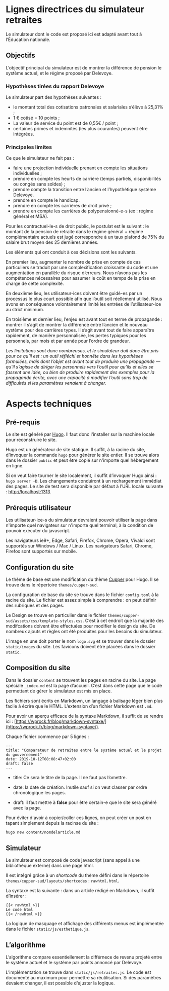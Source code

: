 # Lignes directrices du simulateur retraites

Le simulateur dont le code est proposé ici est adapté avant tout à l’Éducation nationale.



## Objectifs

L’objectif principal du simulateur est de montrer la différence de pension le système actuel, et le régime proposé par Delevoye.

### Hypothèses tirées du rapport Delevoye

Le simulateur part des hypothèses suivantes :

- le montant total des cotisations patronales et salariales s’élève à 25,31% ;
- 1 € cotisé = 10 points ;
- La valeur de service du point est de 0,55€ / point ;
- certaines primes et indemnités (les plus courantes) peuvent être intégrées.



### Principales limites

Ce que le simulateur ne fait pas :

- faire une projection individuelle prenant en compte les situations individuelles ;
- prendre en compte les heurts de carrière (temps partiels, disponibilités ou congés sans soldes) ;
- prendre compte la transition entre l’ancien et l’hypothétique système Delevoye.
- prendre en compte le handicap.
- prendre en compte les carrières de droit privé ;
- prendre en compte les carrières de polypensionné-e-s (ex : régime général et MSA).

Pour les contractuel-le-s de droit public, le postulat est le suivant : le montant de la pension de retraite dans le régime général + régime complémentaire actuels est jugé correspondre à un taux plafond de 75% du salaire brut moyen des 25 dernières années.



Les éléments qui ont conduit à ces décisions sont les suivants.

En premier lieu, augmenter le nombre de prise en compte de cas particuliers se traduit par une complexification croissante du code et une augmentation en parallèle du risque d’erreurs.  Nous n’avons pas les compétences nécessaires pour assumer le coût en temps de la prise en charge de cette complexité.

En deuxième lieu, les utilisateur-ices doivent être guidé-es par un processus le plus court possible afin que l’outil soit réellement utilisé. Nous avons en conséquence volontairement limité les entrées de l’utilisateur-ice au strict minimum.

En troisième et dernier lieu, l’enjeu est avant tout en terme de propagande : montrer il s’agit de montrer la différence entre l’ancien et le nouveau système pour des carrières types. Il s’agit avant tout de faire apparaître rapidement, de manière personnalisée, les pertes typiques pour les personnels, par mois et par année pour l’ordre de grandeur.



*Les limitations sont donc nombreuses, et le simulateur doit donc être pris pour ce qu’il est : un outil réfléchi et honnête dans les hypothèses formulées, mais dont l’objet est avant tout de produire une propagande — qu’il s’agisse de diriger les personnels vers l’outil pour qu’ils et elles se fassent une idée, ou bien de produire rapidement des exemples pour la propagande écrite, avec une capacité à modifier l’outil sans trop de difficultés si les paramètres venaient à changer.*







# Aspects techniques

## Pré-requis

Le site est généré par [Hugo](https://gohugo.io). Il faut donc l'installer sur la machine locale pour reconstruire le site.

Hugo est un générateur de site statique. Il suffit, à la racine du site, d’invoquer la commande `hugo` pour générer le site entier. Il se trouve alors dans le dossier `public` et peut être copié sur n'importe quel hébergement en ligne.

Si on veut faire tourner le site localement, il suffit d’invoquer Hugo ainsi : `hugo server -D`. Les changements conduiront à un rechargement immédiat des pages. Le site de test sera disponible par défaut à l’URL locale suivante : [http://localhost:1313](http://localhost:1313).

## Prérequis utilisateur

Les utilisateur-ice-s du simulateur devraient pouvoir utiliser la page dans n'importe quel navigateur sur n'importe quel terminal, à la condition de pouvoir exécuter du javascript.

Les navigateurs ie9+, Edge, Safari, Firefox, Chrome, Opera, Vivaldi sont supportés sur Windows / Mac / Linux. Les navigateurs Safari, Chrome, Firefox sont supportés sur mobile.

## Configuration du site

Le thème de base est une modification du thème [Cupper](https://themes.gohugo.io/cupper-hugo-theme/) pour Hugo. Il se trouve dans le répertoire `themes/cupper-sud`.

La configuration de base du site se trouve dans le fichier `config.toml` à la racine du site. Le fichier est assez simple à comprendre : on peut définir des rubriques et des pages.

Le Design se trouve en particulier dans le fichier `themes/cupper-sud/assets/css/template-styles.css`. C’est à cet endroit que la majorité des modifcations doivent être effectuées pour modifier le design du site. De nombreux ajouts et règles ont été produites pour les besoins du simulateur.

L’image en une doit porter le nom `logo.svg` et se trouver dans le dossier `static/images` du site. Les favicons doivent être placées dans le dossier `static`.

## Composition du site

Dans le dossier `content` se trouvent les pages en racine du site. La page spéciale `_index.md` est la page d’accueil. C’est dans cette page que le code permettant de gérer le simulateur est mis en place.

Les fichiers sont écrits en Markdown, un langage à balisage léger bien plus facile à écrire que le HTML. L’extension d’un fichier Markdown est `.md`.

Pour avoir un aperçu efficace de la syntaxe Markdown, il suffit de se rendre ici : [https://wprock.fr/blog/markdown-syntaxe/](https://wprock.fr/blog/markdown-syntaxe/).

Chaque fichier commence par 5 lignes :

```
---
title: "Comparateur de retraites entre le système actuel et le projet du gouvernement"
date: 2019-10-12T08:08:47+02:00
draft: false
---
```

- title: Ce sera le titre de la page. Il ne faut pas l’omettre.

- date: la date de création.  Inutile sauf si on veut classer par ordre chronologique les pages.

- draft: il faut mettre à **false** pour être certain-e que le site sera généré avec la page.

Pour éviter d'avoir à copier/coller ces lignes, on peut créer un post en tapant simplement depuis la racinse du site :

```sh
hugo new content/nomdelarticle.md
```

## Simulateur

Le simulateur est composé de code javascript (sans appel à une bibliothèque externe) dans une page html.

Il est intégré grâce à un *shortcode* du thème défini dans le répertoire `themes/cupper-sud/layouts/shortcodes` : `rawhtml.html`.

La syntaxe est la suivante : dans un article rédigé en Markdown, il suffit d’insérer :

```
{{< rawhtml >}}
Le code html
{{< /rawhtml >}}
```

La logique de masquage et affichage des différents menus est implémentée dans le fichier `static/js/esthetique.js`.

## L’algorithme

L’algorithme compare essentiellement la différnece de revenu projeté entre le système actuel et le système par points annoncé par Delevoye.

L’implémentation se trouve dans `static/js/retraites.js`. Le code est documenté au maximum pour permettre sa réutilisation. Si des paramètres devaient changer, il est possible d'ajuster la logique.
